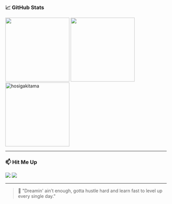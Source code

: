 ### 📈 GitHub Stats

<p align="left">
    <img src="https://github-readme-stats.vercel.app/api?username=hosigakitama&show_icons=true&theme=radical"
        height="200" />
    <img src="https://github-readme-streak-stats.herokuapp.com/?user=hosigakitama&theme=radical" height="200" />
    <img src="https://github-readme-stats.vercel.app/api/top-langs/?username=hosigakitama&layout=compact&langs_count=10&theme=radical"
        alt="hosigakitama" height="200" />
</p>

---

### 📫 Hit Me Up
<p align="left">
    <a href="mailto:baristashell0@gmail.com" target="_blank"><img
            src="https://img.shields.io/badge/Gmail-D14836?style=for-the-badge&logo=gmail&logoColor=white" /></a>
    <a href="https://instagram.com/takaaame" target="_blank"><img
            src="https://img.shields.io/badge/Instagram-E4405F?style=for-the-badge&logo=instagram&logoColor=white" /></a>
</p>

---

> 🧠 "Dreamin' ain’t enough, gotta hustle hard and learn fast to level up every single day."
